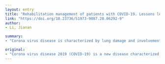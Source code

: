 ```yaml
---
layout: entry
title: "Rehabilitation management of patients with COVID-19. Lessons learned from the first experiences in China"
link: "https://doi.org/10.23736/S1973-9087.20.06292-9"
author:
- Li, Jianan

summary:
- "Corona virus disease is characterized by lung damage and involvement in multiple tissues and organs in the whole body. Some patients may have long-term impairment and dysfunctions. Rehabilitation has certain beneficial effect in the acute stage, and especially in the recovery stage. A reasonable rehabilitation program needs scientific research to avoid arbitrary conclusions. The disease is not offside or absent. Symptoms include pulmonary fibrosis, heart, liver, kidney, nerve and immune system."

original:
- "Corona virus disease 2019 (COVID-19) is a new disease characterized by lung damage and involvement in multiple tissues and organs in the whole body. Some of the patients may have long-term impairment and dysfunctions, including pulmonary fibrosis, heart, liver, kidney, nerve and immune system. Rehabilitation has certain beneficial effect in the acute stage, and especially in the recovery stage, including improving respiratory function, exercise endurance, self-care in daily living activities, as well as psychological support, etc. Rehabilitation is not offside or absent. A reasonable rehabilitation program needs scientific research to avoid arbitrary conclusions."
---
```


